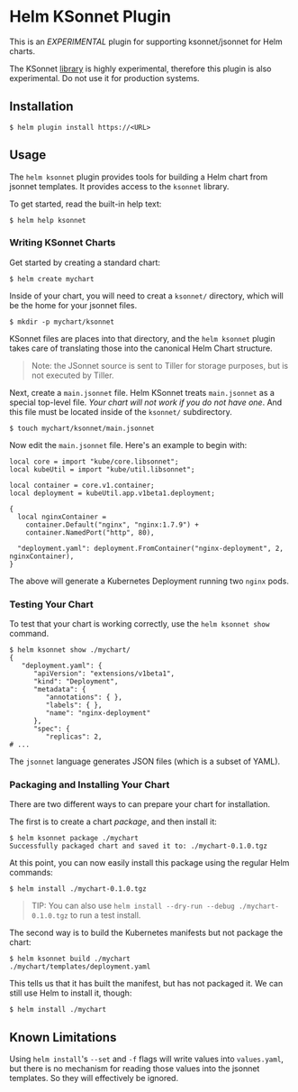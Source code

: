 # Helm KSonnet Plugin

This is an _EXPERIMENTAL_ plugin for supporting ksonnet/jsonnet for Helm charts.

The KSonnet [library](https://github.com/ksonnet/ksonnet-lib) is highly experimental,
therefore this plugin is also experimental. Do not use it for production systems.

## Installation

```console
$ helm plugin install https://<URL>
```

## Usage

The `helm ksonnet` plugin provides tools for building a Helm chart from jsonnet templates. It provides access to the `ksonnet` library.

To get started, read the built-in help text:

```
$ helm help ksonnet
```

### Writing KSonnet Charts

Get started by creating a standard chart:

```console
$ helm create mychart
```

Inside of your chart, you will need to creat a `ksonnet/` directory, which will be the home for your jsonnet files.

```console
$ mkdir -p mychart/ksonnet
```

KSonnet files are places into that directory, and the `helm ksonnet` plugin takes care of translating those into the canonical Helm Chart structure.

> Note: the JSonnet source is sent to Tiller for storage purposes, but is not executed by Tiller.

Next, create a `main.jsonnet` file. Helm KSonnet treats `main.jsonnet` as a special top-level file. _Your chart will not work if you do not have one_. And this file must be located inside of the `ksonnet/` subdirectory.

```console
$ touch mychart/ksonnet/main.jsonnet
```

Now edit the `main.jsonnet` file. Here's an example to begin with:

```jsonnet
local core = import "kube/core.libsonnet";
local kubeUtil = import "kube/util.libsonnet";

local container = core.v1.container;
local deployment = kubeUtil.app.v1beta1.deployment;

{
  local nginxContainer =
    container.Default("nginx", "nginx:1.7.9") +
    container.NamedPort("http", 80),

  "deployment.yaml": deployment.FromContainer("nginx-deployment", 2, nginxContainer),
}
```

The above will generate a Kubernetes Deployment running two `nginx` pods.

### Testing Your Chart

To test that your chart is working correctly, use the `helm ksonnet show` command.

```console
$ helm ksonnet show ./mychart/
{
   "deployment.yaml": {
      "apiVersion": "extensions/v1beta1",
      "kind": "Deployment",
      "metadata": {
         "annotations": { },
         "labels": { },
         "name": "nginx-deployment"
      },
      "spec": {
         "replicas": 2,
# ...
```

The `jsonnet` language generates JSON files (which is a subset of YAML).

### Packaging and Installing Your Chart

There are two different ways to can prepare your chart for installation.

The first is to create a chart _package_, and then install it:

```console
$ helm ksonnet package ./mychart
Successfully packaged chart and saved it to: ./mychart-0.1.0.tgz
```

At this point, you can now easily install this package using the regular Helm commands:

```console
$ helm install ./mychart-0.1.0.tgz
```

> TIP: You can also use `helm install --dry-run --debug ./mychart-0.1.0.tgz` to run a test install.

The second way is to build the Kubernetes manifests but not package the chart:

```console
$ helm ksonnet build ./mychart
./mychart/templates/deployment.yaml
```

This tells us that it has built the manifest, but has not packaged it. We can still use Helm to install it, though:

```console
$ helm install ./mychart
```

## Known Limitations

Using `helm install`'s `--set` and `-f` flags will write values into `values.yaml`, but there is no mechanism for reading those values into the jsonnet templates. So they will effectively be ignored.